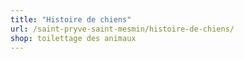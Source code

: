 ```yaml
---
title: "Histoire de chiens"
url: /saint-pryve-saint-mesmin/histoire-de-chiens/
shop: toilettage des animaux
---
```

